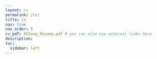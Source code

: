 ```yaml
---
layout: cv
permalink: /cv/
title: cv
nav: true
nav_order: 5
cv_pdf: AChang_Resume.pdf # you can also use external links here
description:
toc:
  sidebar: left
---
```


